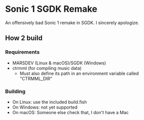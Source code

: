 # Sonic 1 SGDK Remake
An offensively bad Sonic 1 remake in SGDK. I sincerely apologize.

## How 2 build

### Requirements
 - MARSDEV (Linux & macOS)/SGDK (Windows)
 - ctrmml (for compiling music data)
    - Must also define its path in an environment variable called "CTRMML_DIR"

### Building
 - On Linux: use the included build.fish
 - On Windows: not yet supported
 - On macOS: Someone else check that, I don't have a Mac
